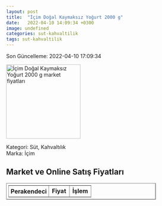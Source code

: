 ```yaml
---
layout: post
title:  "İçim Doğal Kaymaksız Yoğurt 2000 g"
date:   2022-04-10 14:09:34 +0300
image: undefined
categories: sut-kahvaltilik
tags: sut-kahvaltilik
---
```


Son Güncelleme: 2022-04-10 17:09:34

<img src="undefined" width="200" alt="İçim Doğal Kaymaksız Yoğurt 2000 g market fiyatları" />

Kategori: Süt, Kahvaltılık
<br />
Marka: İçim

<h2>Market ve Online Satış Fiyatları</h2>

<table border="1" style="padding: 5px;width:80%;">
  <tr>
    <td style="padding: 5px;"><strong>Perakendeci</strong></td>
    <td><strong>Fiyat</strong></td>
    <td><strong>İşlem</strong></td>
  </tr>
  
</table>
